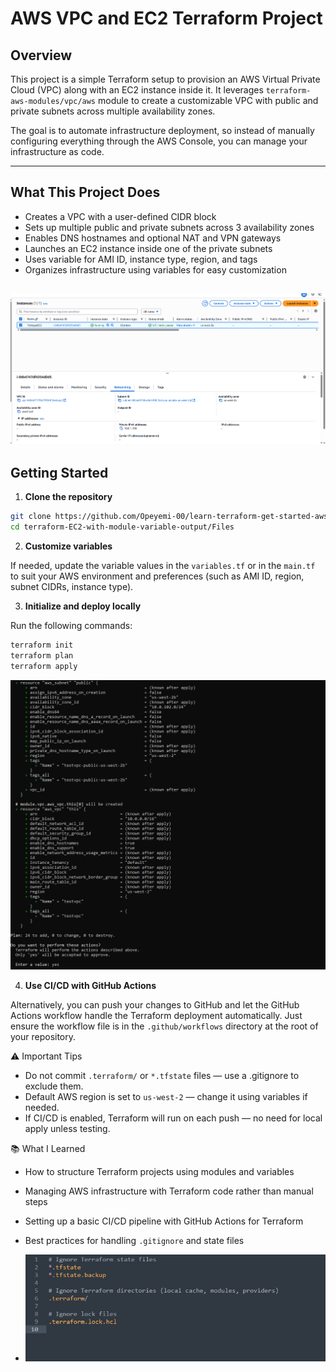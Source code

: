# AWS VPC and EC2 Terraform Project

## Overview

This project is a simple Terraform setup to provision an AWS Virtual Private Cloud (VPC) along with an EC2 instance inside it. It leverages `terraform-aws-modules/vpc/aws` module to create a customizable VPC with public and private subnets across multiple availability zones.

The goal is to automate infrastructure deployment, so instead of manually configuring everything through the AWS Console, you can manage your infrastructure as code.

---

## What This Project Does

- Creates a VPC with a user-defined CIDR block  
- Sets up multiple public and private subnets across 3 availability zones  
- Enables DNS hostnames and optional NAT and VPN gateways  
- Launches an EC2 instance inside one of the private subnets
- Uses variable for AMI ID, instance type, region, and tags  
- Organizes infrastructure using variables for easy customization  

![screenshot_of_the_aws_console](images/screenshot_of_the_aws_console.png)
---

## Getting Started

1. **Clone the repository**

```bash
git clone https://github.com/Opeyemi-00/learn-terraform-get-started-aws.git
cd terraform-EC2-with-module-variable-output/Files

```
2. **Customize variables**

If needed, update the variable values in the `variables.tf` or in the `main.tf` to suit your AWS environment and preferences (such as AMI ID, region, subnet CIDRs, instance type).

3. **Initialize and deploy locally**

Run the following commands:
```bash
terraform init
terraform plan
terraform apply
```
![terraform plan](images/terraform_plan.png)


4. **Use CI/CD with GitHub Actions**

Alternatively, you can push your changes to GitHub and let the GitHub Actions workflow handle the Terraform deployment automatically. Just ensure the workflow file is in the `.github/workflows` directory at the root of your repository.

⚠️ Important Tips

- Do not commit `.terraform/` or `*.tfstate` files — use a .gitignore to exclude them.
- Default AWS region is set to `us-west-2` — change it using variables if needed.
- If CI/CD is enabled, Terraform will run on each push — no need for local apply unless testing.

📚 What I Learned

- How to structure Terraform projects using modules and variables
- Managing AWS infrastructure with Terraform code rather than manual steps
- Setting up a basic CI/CD pipeline with GitHub Actions for Terraform
- Best practices for handling `.gitignore` and state files

- ![gitignore](images/gitignore.png)


